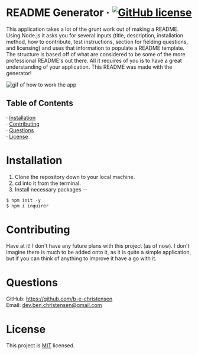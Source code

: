 # README Generator &middot; [![GitHub license](https://img.shields.io/badge/License-MIT-yellow.svg)](https://opensource.org/licenses/MIT)     
   
  This application takes a lot of the grunt work out of making a README. Using Node.js it asks you for several inputs (title, description, installation method, how to contribute, test instructions, section for fielding questions, and licensing) and uses that information to populate a README template. The structure is based off of what are considered to be some of the more professional README's out there. All it requires of you is to have a great understanding of your application. This README was made with the generator!   

  ![gif of how to work the app](./Develop/assets/readme-gen-gif.gif)
     
  ## Table of Contents  
  &middot; [Installation](#installation)  
  &middot; [Contributing](#contributing)   
  &middot; [Questions](#questions)  
  &middot; [License](#license)  
  
  # Installation  
  
  1. Clone the repository down to your local machine.  
  2. cd into it from the terminal.  
  3. Install necessary packages --  
  ```jsx
  $ npm init -y  
  $ npm i inquirer   
  ```
   
  # Contributing  
    
  Have at it! I don't have any future plans with this project (as of now). I don't imagine there is much to be added onto it, as it is quite a simple application, but if you can think of anything to improve it have a go with it.   
   
   
  # Questions  
  
  GitHub: https://github.com/b-e-christensen  
  Email: dev.ben.christensen@gmail.com  
  
  # License  
    
  This project is <a href="https://opensource.org/licenses/MIT" target="_blank">MIT</a> licensed.
   

